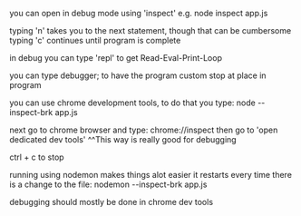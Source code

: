 
you can open in debug mode using 'inspect' e.g. node inspect app.js

typing 'n' takes you to the next statement, though that can be cumbersome
typing 'c' continues until program is complete

in debug you can type 'repl' to get Read-Eval-Print-Loop

you can type debugger; to have the program custom stop at place in program

you can use chrome development tools, to do that
you type: node --inspect-brk app.js

next go to chrome browser and type: chrome://inspect
then go to 'open dedicated dev tools'
^^This way is really good for debugging

ctrl + c to stop

running using nodemon makes things alot easier it restarts every time there is a change to the file:
nodemon --inspect-brk app.js

debugging should mostly be done in chrome dev tools